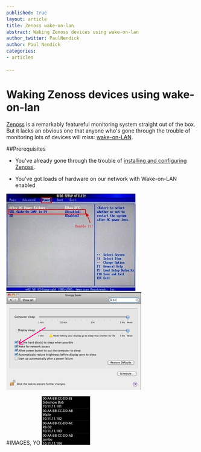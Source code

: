 ```yaml
---
published: true
layout: article
title: Zenoss wake-on-lan
abstract: Waking Zenoss devices using wake-on-lan
author_twitter: PaulNendick
author: Paul Nendick
categories:
- articles

---
```


# Waking Zenoss devices using wake-on-lan

[Zenoss](http://www.zenoss.com/) is a remarkably featureful monitoring system straight out of the box. But it lacks an obvious one that anyone who's gone through the trouble of monitoring lots of devices will miss: [wake-on-LAN](http://en.wikipedia.org/wiki/Wake-on-LAN).

##Prerequisites

* You've already gone through the trouble of [installing and configuring Zenoss](http://community.zenoss.org/community/documentation).

* You've got loads of hardware on our network with Wake-on-LAN enabled

![WOL icon](/assets/images/wol-bios-enable.jpg) ![WOL icon](/assets/images/wol-mac-enable.png)

#IMAGES, YO
![WOL icon](/assets/images/wol-icon.jpg)